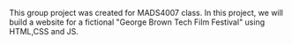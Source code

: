 This group project was created for MADS4007 class.
In this project, we will build a website for a fictional "George Brown Tech Film Festival" using HTML,CSS and JS.